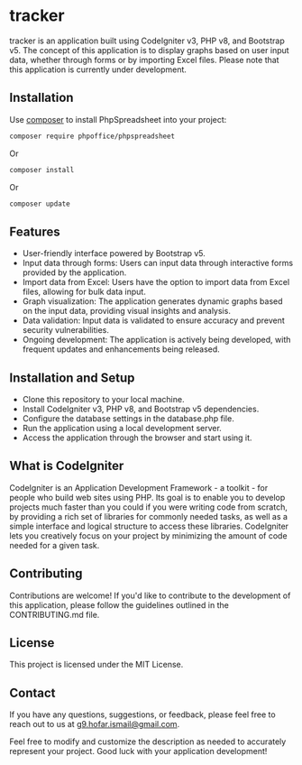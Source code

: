 # tracker

tracker is an application built using CodeIgniter v3, PHP v8, and Bootstrap v5. The concept of this application is to display graphs based on user input data, whether through forms or by importing Excel files. Please note that this application is currently under development.

## Installation

Use [composer](https://getcomposer.org) to install PhpSpreadsheet into your project:

```sh
composer require phpoffice/phpspreadsheet
```

Or

```sh
composer install
```

Or

```sh
composer update
```

## Features

- User-friendly interface powered by Bootstrap v5.
- Input data through forms: Users can input data through interactive forms provided by the application.
- Import data from Excel: Users have the option to import data from Excel files, allowing for bulk data input.
- Graph visualization: The application generates dynamic graphs based on the input data, providing visual insights and analysis.
- Data validation: Input data is validated to ensure accuracy and prevent security vulnerabilities.
- Ongoing development: The application is actively being developed, with frequent updates and enhancements being released.

## Installation and Setup

- Clone this repository to your local machine.
- Install CodeIgniter v3, PHP v8, and Bootstrap v5 dependencies.
- Configure the database settings in the database.php file.
- Run the application using a local development server.
- Access the application through the browser and start using it.

## What is CodeIgniter

CodeIgniter is an Application Development Framework - a toolkit - for people
who build web sites using PHP. Its goal is to enable you to develop projects
much faster than you could if you were writing code from scratch, by providing
a rich set of libraries for commonly needed tasks, as well as a simple
interface and logical structure to access these libraries. CodeIgniter lets
you creatively focus on your project by minimizing the amount of code needed
for a given task.

## Contributing

Contributions are welcome! If you'd like to contribute to the development of this application, please follow the guidelines outlined in the CONTRIBUTING.md file.

## License

This project is licensed under the MIT License.

## Contact

If you have any questions, suggestions, or feedback, please feel free to reach out to us at [g9.hofar.ismail@gmail.com](mailto:g9.hofar.ismail@gmail.com).

Feel free to modify and customize the description as needed to accurately represent your project. Good luck with your application development!

